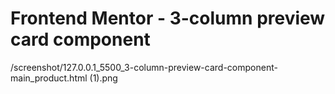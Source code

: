 # Frontend Mentor - 3-column preview card component

/screenshot/127.0.0.1_5500_3-column-preview-card-component-main_product.html (1).png
